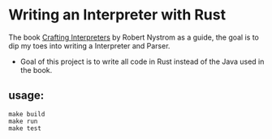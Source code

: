 # Writing an Interpreter with Rust
The book [Crafting Interpreters](https://craftinginterpreters.com/contents.html) by Robert Nystrom as a guide, the goal is to dip my toes into writing a Interpreter and Parser.
- Goal of this project is to write all code in Rust instead of the Java used in the book.

## usage:
```
make build
make run
make test
```